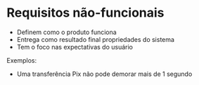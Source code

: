 # Requisitos não-funcionais

- Definem como o produto funciona
- Entrega como resultado final propriedades do sistema
- Tem o foco nas expectativas do usuário

Exemplos:
- Uma transferência Pix não pode demorar mais de 1 segundo